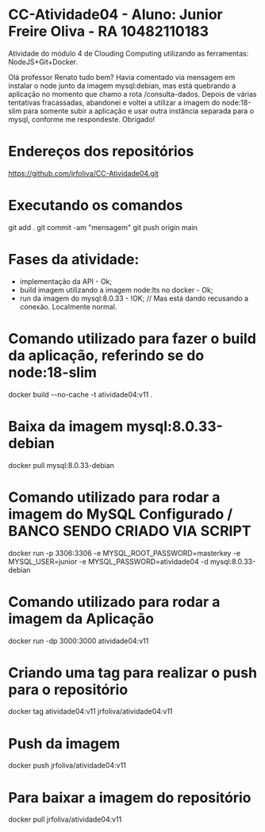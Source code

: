 # CC-Atividade04 - Aluno: Junior Freire Oliva - RA 10482110183
Atividade do módulo 4 de Clouding Computing utilizando as ferramentas: NodeJS+Git+Docker.

Olá professor Renato tudo bem? 
Havia comentado via mensagem em instalar o node junto da imagem mysql:debian, mas está quebrando a aplicação no momento que chamo a rota /consulta-dados. Depois de várias tentativas fracassadas, abandonei e voltei a utilizar a imagem do node:18-slim para somente subir a aplicação e usar outra instância separada para o mysql, conforme me respondeste. Obrigado!

# Endereços dos repositórios
https://github.com/jrfoliva/CC-Atividade04.git

# Executando os comandos 
git add .
git commit -am "mensagem"
git push origin main

# Fases da atividade:
- implementação da API - Ok;
- build imagem utilizando a imagem node:lts no docker - Ok;
- run da imagem do mysql:8.0.33  - !OK; // Mas está dando recusando a conexão. Localmente normal.
 
# Comando utilizado para fazer o build da aplicação, referindo se do node:18-slim
docker build --no-cache -t atividade04:v11 .

# Baixa da imagem mysql:8.0.33-debian
docker pull mysql:8.0.33-debian 

# Comando utilizado para rodar a imagem do MySQL Configurado / BANCO SENDO CRIADO VIA SCRIPT 
docker run -p 3306:3306 -e MYSQL_ROOT_PASSWORD=masterkey -e MYSQL_USER=junior -e MYSQL_PASSWORD=atividade04 -d mysql:8.0.33-debian

# Comando utilizado para rodar a imagem da Aplicação
docker run -dp 3000:3000 atividade04:v11

# Criando uma tag para realizar o push para o repositório
docker tag atividade04:v11 jrfoliva/atividade04:v11

# Push da imagem
docker push jrfoliva/atividade04:v11

# Para baixar a imagem do repositório
docker pull jrfoliva/atividade04:v11